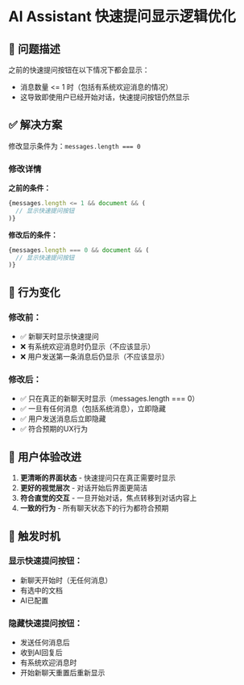 # AI Assistant 快速提问显示逻辑优化

## 🎯 问题描述
之前的快速提问按钮在以下情况下都会显示：
- 消息数量 <= 1 时（包括有系统欢迎消息的情况）
- 这导致即使用户已经开始对话，快速提问按钮仍然显示

## ✅ 解决方案
修改显示条件为：`messages.length === 0`

### 修改详情

**之前的条件：**
```javascript
{messages.length <= 1 && document && (
  // 显示快速提问按钮
)}
```

**修改后的条件：**
```javascript
{messages.length === 0 && document && (
  // 显示快速提问按钮
)}
```

## 🎯 行为变化

### 修改前：
- ✅ 新聊天时显示快速提问
- ❌ 有系统欢迎消息时仍显示（不应该显示）
- ❌ 用户发送第一条消息后仍显示（不应该显示）

### 修改后：
- ✅ 只在真正的新聊天时显示（messages.length === 0）
- ✅ 一旦有任何消息（包括系统消息），立即隐藏
- ✅ 用户发送消息后立即隐藏
- ✅ 符合预期的UX行为

## 🎨 用户体验改进

1. **更清晰的界面状态** - 快速提问只在真正需要时显示
2. **更好的视觉层次** - 对话开始后界面更简洁
3. **符合直觉的交互** - 一旦开始对话，焦点转移到对话内容上
4. **一致的行为** - 所有聊天状态下的行为都符合预期

## 🔄 触发时机

### 显示快速提问按钮：
- 新聊天开始时（无任何消息）
- 有选中的文档
- AI已配置

### 隐藏快速提问按钮：
- 发送任何消息后
- 收到AI回复后
- 有系统欢迎消息时
- 开始新聊天重置后重新显示
